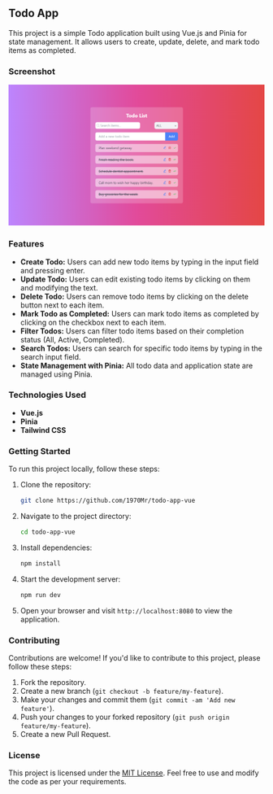 ## Todo App

This project is a simple Todo application built using Vue.js and Pinia for state management. It allows users to create, update, delete, and mark todo items as completed.

### Screenshot

![Todo App Screenshot](/screenshots/todo-app-screenshot3.png)

### Features

- **Create Todo:** Users can add new todo items by typing in the input field and pressing enter.
- **Update Todo:** Users can edit existing todo items by clicking on them and modifying the text.
- **Delete Todo:** Users can remove todo items by clicking on the delete button next to each item.
- **Mark Todo as Completed:** Users can mark todo items as completed by clicking on the checkbox next to each item.
- **Filter Todos:** Users can filter todo items based on their completion status (All, Active, Completed).
- **Search Todos:** Users can search for specific todo items by typing in the search input field.
- **State Management with Pinia:** All todo data and application state are managed using Pinia.

### Technologies Used

- **Vue.js**
- **Pinia**
- **Tailwind CSS**

### Getting Started

To run this project locally, follow these steps:

1. Clone the repository:

   ```bash
   git clone https://github.com/1970Mr/todo-app-vue
   ```

2. Navigate to the project directory:

   ```bash
   cd todo-app-vue
   ```

3. Install dependencies:

   ```bash
   npm install
   ```

4. Start the development server:

   ```bash
   npm run dev
   ```

5. Open your browser and visit `http://localhost:8080` to view the application.

### Contributing

Contributions are welcome! If you'd like to contribute to this project, please follow these steps:

1. Fork the repository.
2. Create a new branch (`git checkout -b feature/my-feature`).
3. Make your changes and commit them (`git commit -am 'Add new feature'`).
4. Push your changes to your forked repository (`git push origin feature/my-feature`).
5. Create a new Pull Request.

### License

This project is licensed under the [MIT License](LICENSE). Feel free to use and modify the code as per your requirements.
